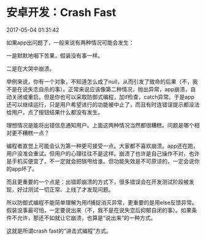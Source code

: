 # 安卓开发：Crash Fast

2017-05-04 01:31:42

如果app出问题了，一般来说有两种情况可能会发生：

一是默默地咽下苦果，假装没有事一样。

二是在大哭中崩溃。

举例来说，你有一个对象，不知道怎么成了null，从而引发了致命的后果（不，我不是在说失恋自杀的事）。正常来说应该像第二种情况，抛出异常，app崩溃，自动关闭或重启。但是你也可以采取防御式编程，加if检查，catch异常。于是app还可以继续运行，只是用户希望进行的功能被中止了，而且有时连错误提示都没法给用户，点了按钮结果什么都没有发生。

理想情况是能将出错信息通知用户。上面这两种情况当然都很糟糕。问题是哪个相对更不糟糕一点？

编程者直觉上可能会认为第一种更可接受一点。大家都不喜欢崩溃。app还在跑，用户没准会重试。但用户的心理往往不是这样。崩溃了也许是自己操作不对，也许是手机买便宜了，不一定就会把锅甩给谁。但功能失效是不可原谅的，一定会说你的app坏了。

而且更重要的一个点是：出错即崩溃的方式下，很多错误会在开发测试阶段被发现，好过测试一切正常、上线了才发现问题。

所以防御式编程不能简单理解为用if捕捉消灭异常，更重要的是用else反馈异常。假装没事最可怕，一定要说出来（不，我不是在说失恋后抑郁自闭的事）。如果条件不允许，那还不如就让它崩溃，也算是“说出来”的一种方式。

这就是所谓crash fast的“进击式编程”方式。